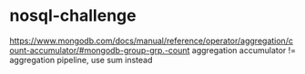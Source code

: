 # nosql-challenge

https://www.mongodb.com/docs/manual/reference/operator/aggregation/count-accumulator/#mongodb-group-grp.-count aggregation accumulator != aggregation pipeline, use sum instead